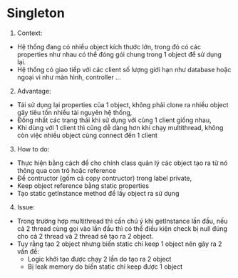 # Singleton 
1. Context:
- Hệ thống đang có nhiều object kích thước lớn, trong đó có các properties như nhau có thể đóng gói chung trong 1 object để sử dụng lại.
- Hệ thống có giao tiếp với các client số lượng giới hạn như database hoặc ngoại vi như màn hình, controller ...

2. Advantage:
- Tái sử dụng lại properties của 1 object, không phải clone ra nhiều object gây tiêu tốn nhiều tài nguyên hệ thống,
- Đồng nhất các trạng thái khi sử dụng với cùng 1 client giống nhau,
- Khi dùng với 1 client thì cũng dễ dàng hơn khi chạy multithread, không còn việc nhiều object cùng connect đến 1 client

3. How to do:
- Thực hiện bằng cách để cho chính class quản lý các object tạo ra từ nó thông qua con trỏ hoặc reference
- Để contructor (gồm cả copy contructor) trong label private,
- Keep object reference bằng static properties
- Tạo static getInstance method để lấy object ra sử dụng

4. Issue:
- Trong trường hợp multithread thì cần chú ý khi getInstance lần đầu, nếu cả 2 thread cùng gọi vào lần đầu thì có thể điều kiện check bị null đúng cho cả 2 thread và 2 thread sẽ tạo ra 2 object.
- Tuy rằng tạo 2 object nhưng biến static chỉ keep 1 object nên gây ra 2 vấn đề:
    * Logic khởi tạo được chạy 2 lần do tạo ra 2 object
    * Bị leak memory do biến static chỉ keep được 1 object